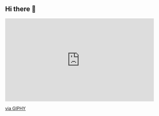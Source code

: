 ## Hi there 👋
<iframe src="https://giphy.com/embed/pw2fLKLW3mgw" width="480" height="269" style="" frameBorder="0" class="giphy-embed" allowFullScreen></iframe><p><a href="https://giphy.com/gifs/ge-tech-robots-pw2fLKLW3mgw">via GIPHY</a></p>
